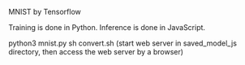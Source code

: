MNIST by Tensorflow

Training is done in Python. Inference is done in JavaScript.

python3 mnist.py
sh convert.sh
(start web server in saved_model_js directory, then access the web server by a browser)

